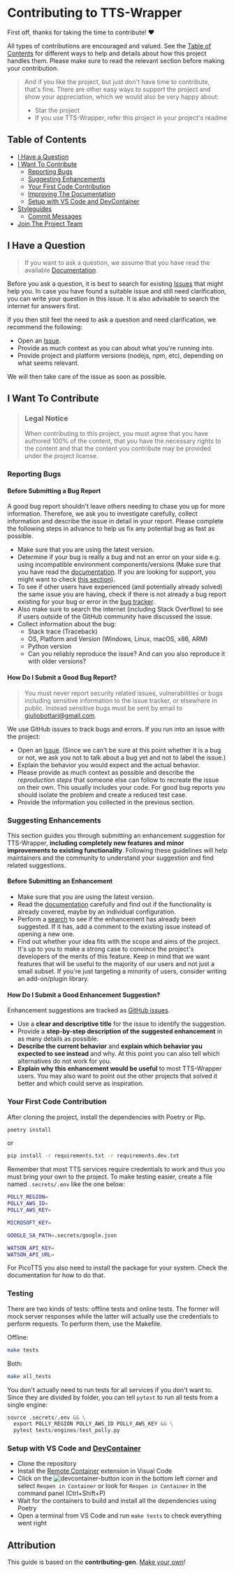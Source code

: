 <!-- omit in toc -->
# Contributing to TTS-Wrapper

First off, thanks for taking the time to contribute! ❤️

All types of contributions are encouraged and valued. See the [Table of Contents](#table-of-contents) for different ways to help and details about how this project handles them. Please make sure to read the relevant section before making your contribution.

> And if you like the project, but just don't have time to contribute, that's fine. There are other easy ways to support the project and show your appreciation, which we would also be very happy about:
>
> - Star the project
> - If you use TTS-Wrapper, refer this project in your project's readme

<!-- omit in toc -->
## Table of Contents

- [I Have a Question](#i-have-a-question)
- [I Want To Contribute](#i-want-to-contribute)
  - [Reporting Bugs](#reporting-bugs)
  - [Suggesting Enhancements](#suggesting-enhancements)
  - [Your First Code Contribution](#your-first-code-contribution)
  - [Improving The Documentation](#improving-the-documentation)
  - [Setup with VS Code and DevContainer](#setup-with-vs-code-and-devcontainer)
- [Styleguides](#styleguides)
  - [Commit Messages](#commit-messages)
- [Join The Project Team](#join-the-project-team)

## I Have a Question

> If you want to ask a question, we assume that you have read the available [Documentation](https://github.com/mediatechlab/tts-wrapper).

Before you ask a question, it is best to search for existing [Issues](https://github.com/mediatechlab/tts-wrapper/issues) that might help you. In case you have found a suitable issue and still need clarification, you can write your question in this issue. It is also advisable to search the internet for answers first.

If you then still feel the need to ask a question and need clarification, we recommend the following:

- Open an [Issue](https://github.com/mediatechlab/tts-wrapper/issues/new).
- Provide as much context as you can about what you're running into.
- Provide project and platform versions (nodejs, npm, etc), depending on what seems relevant.

We will then take care of the issue as soon as possible.

## I Want To Contribute

> ### Legal Notice <!-- omit in toc -->
>
> When contributing to this project, you must agree that you have authored 100% of the content, that you have the necessary rights to the content and that the content you contribute may be provided under the project license.

### Reporting Bugs

<!-- omit in toc -->
#### Before Submitting a Bug Report

A good bug report shouldn't leave others needing to chase you up for more information. Therefore, we ask you to investigate carefully, collect information and describe the issue in detail in your report. Please complete the following steps in advance to help us fix any potential bug as fast as possible.

- Make sure that you are using the latest version.
- Determine if your bug is really a bug and not an error on your side e.g. using incompatible environment components/versions (Make sure that you have read the [documentation](https://github.com/mediatechlab/tts-wrapper). If you are looking for support, you might want to check [this section](#i-have-a-question)).
- To see if other users have experienced (and potentially already solved) the same issue you are having, check if there is not already a bug report existing for your bug or error in the [bug tracker](https://github.com/mediatechlab/tts-wrapperissues?q=label%3Abug).
- Also make sure to search the internet (including Stack Overflow) to see if users outside of the GitHub community have discussed the issue.
- Collect information about the bug:
  - Stack trace (Traceback)
  - OS, Platform and Version (Windows, Linux, macOS, x86, ARM)
  - Python version
  - Can you reliably reproduce the issue? And can you also reproduce it with older versions?

<!-- omit in toc -->
#### How Do I Submit a Good Bug Report?

> You must never report security related issues, vulnerabilities or bugs including sensitive information to the issue tracker, or elsewhere in public. Instead sensitive bugs must be sent by email to <giuliobottari@gmail.com>.
<!-- You may add a PGP key to allow the messages to be sent encrypted as well. -->

We use GitHub issues to track bugs and errors. If you run into an issue with the project:

- Open an [Issue](https://github.com/mediatechlab/tts-wrapper/issues/new). (Since we can't be sure at this point whether it is a bug or not, we ask you not to talk about a bug yet and not to label the issue.)
- Explain the behavior you would expect and the actual behavior.
- Please provide as much context as possible and describe the *reproduction steps* that someone else can follow to recreate the issue on their own. This usually includes your code. For good bug reports you should isolate the problem and create a reduced test case.
- Provide the information you collected in the previous section.

### Suggesting Enhancements

This section guides you through submitting an enhancement suggestion for TTS-Wrapper, **including completely new features and minor improvements to existing functionality**. Following these guidelines will help maintainers and the community to understand your suggestion and find related suggestions.

<!-- omit in toc -->
#### Before Submitting an Enhancement

- Make sure that you are using the latest version.
- Read the [documentation](https://github.com/mediatechlab/tts-wrapper) carefully and find out if the functionality is already covered, maybe by an individual configuration.
- Perform a [search](https://github.com/mediatechlab/tts-wrapper/issues) to see if the enhancement has already been suggested. If it has, add a comment to the existing issue instead of opening a new one.
- Find out whether your idea fits with the scope and aims of the project. It's up to you to make a strong case to convince the project's developers of the merits of this feature. Keep in mind that we want features that will be useful to the majority of our users and not just a small subset. If you're just targeting a minority of users, consider writing an add-on/plugin library.

<!-- omit in toc -->
#### How Do I Submit a Good Enhancement Suggestion?

Enhancement suggestions are tracked as [GitHub issues](https://github.com/mediatechlab/tts-wrapper/issues).

- Use a **clear and descriptive title** for the issue to identify the suggestion.
- Provide a **step-by-step description of the suggested enhancement** in as many details as possible.
- **Describe the current behavior** and **explain which behavior you expected to see instead** and why. At this point you can also tell which alternatives do not work for you.
- **Explain why this enhancement would be useful** to most TTS-Wrapper users. You may also want to point out the other projects that solved it better and which could serve as inspiration.

### Your First Code Contribution

After cloning the project, install the dependencies with Poetry or Pip.

```bash
poetry install
```

or

```bash
pip install -r requirements.txt -r requirements.dev.txt
```

Remember that most TTS services require credentials to work and thus you must bring your own to the project. To make testing easier, create a file named `.secrets/.env` like the one below:

```bash
POLLY_REGION=
POLLY_AWS_ID=
POLLY_AWS_KEY=

MICROSOFT_KEY=

GOOGLE_SA_PATH=.secrets/google.json

WATSON_API_KEY=
WATSON_API_URL=
```

For PicoTTS you also need to install the package for your system. Check the documentation for how to do that.

<!-- omit in toc -->
### Testing

There are two kinds of tests: offline tests and online tests. The former will mock server responses while the latter will actually use the credentials to perform requests. To perform them, use the Makefile.

Offline:

```bash
make tests
```

Both:

```bash
make all_tests
```

You don't actually need to run tests for all services if you don't want to. Since they are divided by folder, you can tell `pytest` to run all tests from a single engine:

```Python
source .secrets/.env && \
  export POLLY_REGION POLLY_AWS_ID POLLY_AWS_KEY && \
  pytest tests/engines/test_polly.py
```

### Setup with VS Code and [DevContainer](https://code.visualstudio.com/docs/remote/containers)

- Clone the repository
- Install the [Remote Container](https://github.com/microsoft/vscode-dev-containers) extension in Visual Code
- Click on the ![devcontainer-button](https://user-images.githubusercontent.com/2154092/179066283-efc659da-02ab-4fb5-86ca-763557f56f0d.png) icon in the bottom left corner and select `Reopen in Container` or look for `Reopen in Container` in the command panel (Ctrl+Shift+P)
- Wait for the containers to build and install all the dependencies using Poetry
- Open a terminal from VS Code and run `make tests` to check everything went right


<!-- omit in toc -->
## Attribution

This guide is based on the **contributing-gen**. [Make your own](https://github.com/bttger/contributing-gen)!
